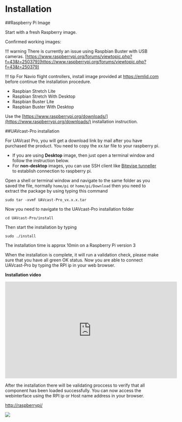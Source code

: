 # Installation

##Raspberry Pi Image

Start with a fresh Raspberry image.

Confirmed working images:

!!! warning
    There is currently an issue using Raspbian Buster with USB cameras. 
    [https://www.raspberrypi.org/forums/viewtopic.php?f=43&t=250379](https://www.raspberrypi.org/forums/viewtopic.php?f=43&t=250379)

!!! tip
    For Navio flight controllers, install image provided at https://emlid.com before continue the installation procedure.

* Raspbian Stretch Lite
* Raspbian Stretch With Desktop
* Raspbian Buster Lite
* Raspbian Buster With Desktop

Use the [https://www.raspberrypi.org/downloads/](https://www.raspberrypi.org/downloads/) installation instruction.


##UAVcast-Pro installation

For UAVcast Pro, you will get a download link by mail after you have purchased the product.
You need to copy the xx.tar file to your raspberry pi.

* If you are using **Desktop** image, then just open a terminal window and follow the instruction below.
* For **non-desktop** images, you can use SSH client like [Bitevise tunneller](https://dl.bitvise.com/BvSshClient-Inst.exe) to establish connection to raspberry pi.

Open a shell or terminal window and navigate to the same folder as you saved the file, normally ``home/pi`` or `home/pi/Download`
then you need to extract the package by using typing this command
```
sudo tar -xvmf UAVcast-Pro_vx.x.x.tar
```

Now you need to navigate to the UAVcast-Pro installation folder

```
cd UAVcast-Pro/install
```

Then start the installation by typing
```
sudo ./install
```

The installation time is approx 10min on a Raspberry Pi version 3

When the installation is complete, it will run a validation check, please make sure that you have all green OK status.
Now you are able to connect UAVcast-Pro by typing the RPI ip in your web browser.

**Installation video**


<iframe width="560" height="315" src="https://www.youtube.com/embed/Ht7i08WBQBs" frameborder="0" allow="accelerometer; autoplay; encrypted-media; gyroscope; picture-in-picture" allowfullscreen></iframe>

After the installation there will be validating proccess to verify that all component has been loaded successfully.
You can now access the webinterface using the RPI ip or Host name address in your browser. 


[http://raspberrypi/](http://raspberrypi/)

![](images/validation.jpg)

